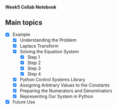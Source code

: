 #### Week5 Collab Notebook

Main topics
--------------------------------

- [X] Example
  - [X] Understanding the Problem
  - [X] Laplace Transform
  - [X] Solving the Equation System
    - [X] Step 1
    - [X] Step 2
    - [X] Step 3
    - [X] Step 4
  - [X] Python Control Systems Library
  - [X] Assigning Arbitrary Values to the Constants
  - [X] Preparing the Numerators and Denominators
  - [X] Representing Our System in Python
- [X] Future Use
